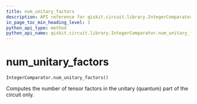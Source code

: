 ```yaml
---
title: num_unitary_factors
description: API reference for qiskit.circuit.library.IntegerComparator.num_unitary_factors
in_page_toc_min_heading_level: 1
python_api_type: method
python_api_name: qiskit.circuit.library.IntegerComparator.num_unitary_factors
---
```


# num\_unitary\_factors

<span id="qiskit.circuit.library.IntegerComparator.num_unitary_factors" />

`IntegerComparator.num_unitary_factors()`

Computes the number of tensor factors in the unitary (quantum) part of the circuit only.

